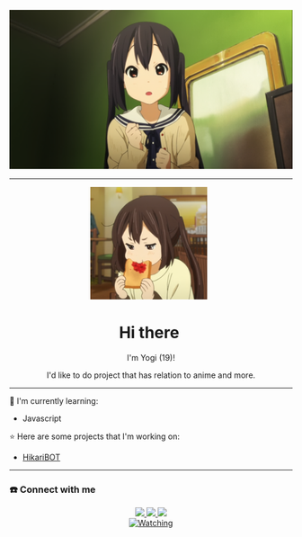 [![LOLI PROTECTOR](https://github.com/YogiSIDN/YogiSIDN/blob/main/Background.png)](https://github.com/YogiSIDN)

___

<p align='center'><a href="https://instagram.com/sounime_idn"><img height="200" src="https://github.com/YogiSIDN/YogiSIDN/blob/main/profile.png?raw=true"></a>&nbsp;&nbsp;</p>

<h1 align="center">Hi there <img src="https://user-images.githubusercontent.com/1303154/88677602-1635ba80-d120-11ea-84d8-d263ba5fc3c0.gif" width="40px" alt=""><br></h1>

<p align='center'>  I'm Yogi (19)! </p>

<p align='center'> I'd like to do project that has relation to anime and more. </p>

___

:page_with_curl: I'm currently learning:
- Javascript

:star: Here are some projects that I'm working on:
- [HikariBOT](https://wa.me/6281911971159)

___

### ☎️ Connect with me
<p align="center">
  <a href="https://instagram.com/sounime_idn"><img src="https://img.shields.io/badge/Instagram-E4405F?style=for-the-badge&logo=instagram&logoColor=white"/> 
  <a href="https://wa.me/message/JBGU4J2DVYEDK1"><img src="https://img.shields.io/badge/WhatsApp-25D366?style=for-the-badge&logo=whatsapp&logoColor=white"/>
  <a href="https://t.me/Yogii42"><img src="https://img.shields.io/badge/Telegram-%230088cc.svg?&style=for-the-badge&logo=telegram&logoColor=white" /> <br>
  <a href="https://komarev.com/ghpvc/?username=YogiSIDN&color=blue&style=flat-square&label=Profile+Views"><img title="Watching" src="https://komarev.com/ghpvc/?username=YogiSIDN&color=blue&style=flat-square&label=Profile+View"></a>
</p>
